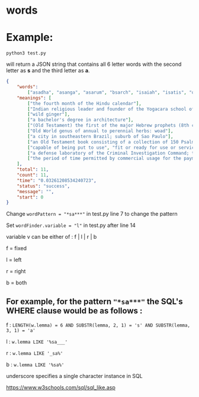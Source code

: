 # words

Example:
========

`python3 test.py`

will return a JSON string that contains all 6 letter words with the second letter as **s** and the third letter as **a**.

```json
{
    "words":
        ["asadha", "asanga", "asarum", "bsarch", "isaiah", "isatis", "osasco", "psalms", "usable", "usacil", "usance"],
    "meanings": [
        ["the fourth month of the Hindu calendar"],
        ["Indian religious leader and founder of the Yogacara school of Buddhism in India (4th century)"],
        ["wild ginger"],
        ["a bachelor's degree in architecture"],
        ["(Old Testament) the first of the major Hebrew prophets (8th century BC)", "an Old Testament book consisting of Isaiah's prophecies"],
        ["Old World genus of annual to perennial herbs: woad"],
        ["a city in southeastern Brazil; suburb of Sao Paulo"],
        ["an Old Testament book consisting of a collection of 150 Psalms"],
        ["capable of being put to use", "fit or ready for use or service", "convenient for use or disposal"],
        ["a defense laboratory of the Criminal Investigation Command; the United States Army's primary forensic laboratory in support of criminal intelligence"],
        ["the period of time permitted by commercial usage for the payment of a bill of exchange (especially a foreign bill of exchange)", "(economics) the utilization of economic goods to satisfy needs or in manufacturing", "accepted or habitual practice"]
    ],
    "total": 11,
    "count": 11,
    "time": "0.03261208534240723",
    "status": "success",
    "message": "",
    "start": 0
}
```

Change `wordPattern = "*sa***"` in test.py line 7 to change the pattern

Set `wordFinder.variable = "l"` in test.py after line 14

variable v can be either of : f | l | r | b

f = fixed

l = left

r = right

b = both

For example, for the pattern `"*sa***"` the SQL's WHERE clause would be as follows :
------------------------------------------------------------------------------------
f : `LENGTH(w.lemma) = 6 AND SUBSTR(lemma, 2, 1) = 's' AND SUBSTR(lemma, 3, 1) = 'a'`

l : `w.lemma LIKE '%sa___'`

r : `w.lemma LIKE '_sa%'`

b : `w.lemma LIKE '%sa%'`

underscore specifies a single character instance in SQL

https://www.w3schools.com/sql/sql_like.asp